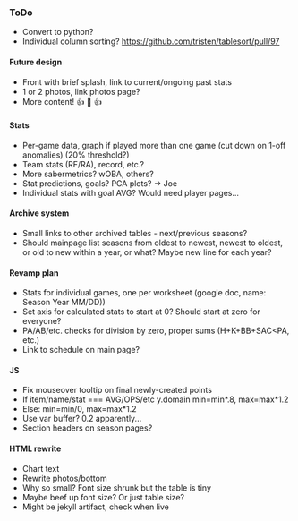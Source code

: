 ### ToDo
- Convert to python?
- Individual column sorting? https://github.com/tristen/tablesort/pull/97
#### Future design
- Front with brief splash, link to current/ongoing past stats
- 1 or 2 photos, link photos page?
- More content! :+1: :100: :+1:
#### Stats
- Per-game data, graph if played more than one game (cut down on 1-off anomalies) (20% threshold?)
- Team stats (RF/RA), record, etc.?
- More sabermetrics?  wOBA, others?
- Stat predictions, goals?  PCA plots? -> Joe
- Individual stats with goal AVG?  Would need player pages...
#### Archive system
- Small links to other archived tables - next/previous seasons?
- Should mainpage list seasons from oldest to newest, newest to oldest, or old to new within a year, or what?  Maybe new line for each year?
#### Revamp plan
- Stats for individual games, one per worksheet (google doc, name: Season Year MM/DD))
- Set axis for calculated stats to start at 0?  Should start at zero for everyone?
- PA/AB/etc. checks for division by zero, proper sums (H+K+BB+SAC<PA, etc.)
- Link to schedule on main page?
#### JS
- Fix mouseover tooltip on final newly-created points
- If item/name/stat === AVG/OPS/etc y.domain min=min*.8, max=max*1.2
- Else: min=min/0, max=max*1.2
- Use var buffer?  0.2 apparently...
- Section headers on season pages?  <script>document.write(location.pathname)</script>
#### HTML rewrite
- Chart text
- Rewrite photos/bottom
- Why so small?  Font size shrunk but the table is tiny
- Maybe beef up font size?  Or just table size?
- Might be jekyll artifact, check when live
